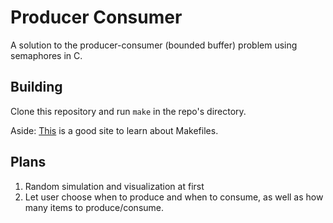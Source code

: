 # Producer Consumer

A solution to the producer-consumer (bounded buffer) problem using semaphores in C.

## Building

Clone this repository and run `make` in the repo's directory.

Aside: [This](https://opensource.com/article/18/8/what-how-makefile#:~:text=The%20make%20utility%20requires%20a,be%20installed%20using%20make%20install%20.) is a good site to learn about Makefiles.

## Plans

1) Random simulation and visualization at first
2) Let user choose when to produce and when to consume, as well as how many items to produce/consume.
